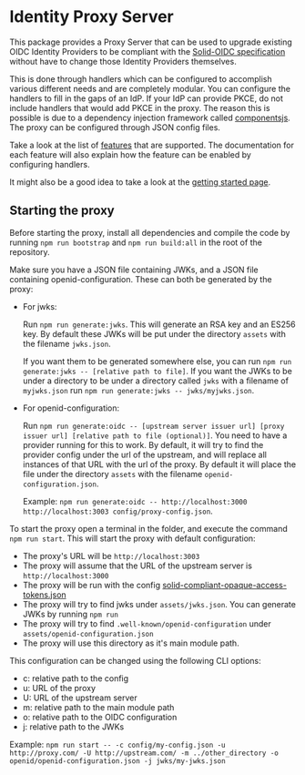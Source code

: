 # Identity Proxy Server

This package provides a Proxy Server that can be used to upgrade existing OIDC Identity Providers to be compliant with the [Solid-OIDC specification](https://solid.github.io/authentication-panel/solid-oidc/) without have to change those Identity Providers themselves.

This is done through handlers which can be configured to accomplish various different needs and are completely modular. You can configure the handlers to fill in the gaps of an IdP. If your IdP can provide PKCE, do not include handlers that would add PKCE in the proxy. The reason this is possible is due to a dependency injection framework called [componentsjs](https://componentsjs.readthedocs.io/en/latest/). The proxy can be configured through JSON config files.

Take a look at the list of [features](../../docs/modules/proxy/pages/index.adoc) that are supported. The documentation for each feature will also explain how the feature can be enabled by configuring handlers.

It might also be a good idea to take a look at the [getting started page](../../docs/modules/proxy/pages/getting_started.adoc).

## Starting the proxy

Before starting the proxy, install all dependencies and compile the code by running `npm run bootstrap` and `npm run build:all` in the root of the repository.

Make sure you have a JSON file containing JWKs, and a JSON file containing openid-configuration.
These can both be generated by the proxy:

- For jwks: 

    Run `npm run generate:jwks`. This will generate an RSA key and an ES256 key. By default these JWKs will be put under the directory `assets` with the filename `jwks.json`. 
    
    If you want them to be generated somewhere else, you can run `npm run generate:jwks -- [relative path to file]`. If you want the JWKs to be under a directory to be under a directory called `jwks` with a filename of `myjwks.json` run `npm run generate:jwks -- jwks/myjwks.json`.

- For openid-configuration:

    Run `npm run generate:oidc -- [upstream server issuer url] [proxy issuer url] [relative path to file (optional)]`. You need to have a provider running for this to work. By default, it will try to find the provider config under the url of the upstream, and will replace all instances of that URL with the url of the proxy. By default it will place the file under the directory `assets` with the filename `openid-configuration.json`.

    Example: `npm run generate:oidc -- http://localhost:3000 http://localhost:3003 config/proxy-config.json`.



To start the proxy open a terminal in the folder, and execute the command `npm run start`. This will start the proxy with default configuration:
- The proxy's URL will be `http://localhost:3003`
- The proxy will assume that the URL of the upstream server is `http://localhost:3000`
- The proxy will be run with the config [solid-compliant-opaque-access-tokens.json](./config/presets/solid-compliant-opaque-access-tokens.json)
- The proxy will try to find jwks under `assets/jwks.json`. You can generate JWKs by running `npm run` 
- The proxy will try to find `.well-known/openid-configuration` under `assets/openid-configuration.json`
- The proxy will use this directory as it's main module path.

This configuration can be changed using the following CLI options:
- c: relative path to the config
- u: URL of the proxy
- U: URL of the upstream server
- m: relative path to the main module path
- o: relative path to the OIDC configuration
- j: relative path to the JWKs

Example: `npm run start -- -c config/my-config.json -u http://proxy.com/ -U http://upstream.com/ -m ../other_directory -o openid/openid-configuration.json -j jwks/my-jwks.json`
